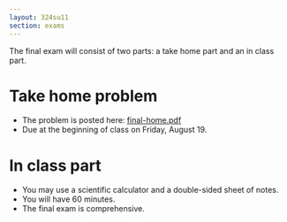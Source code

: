 ```yaml
---
layout: 324su11
section: exams
---
```


The final exam will consist of two parts: a take home part and an in class part.

# Take home problem

- The problem is posted here: [final-home.pdf](final-home.pdf)
- Due at the beginning of class on Friday, August 19.

# In class part

- You may use a scientific calculator and a double-sided sheet of notes.
- You will have 60 minutes.
- The final exam is comprehensive.
